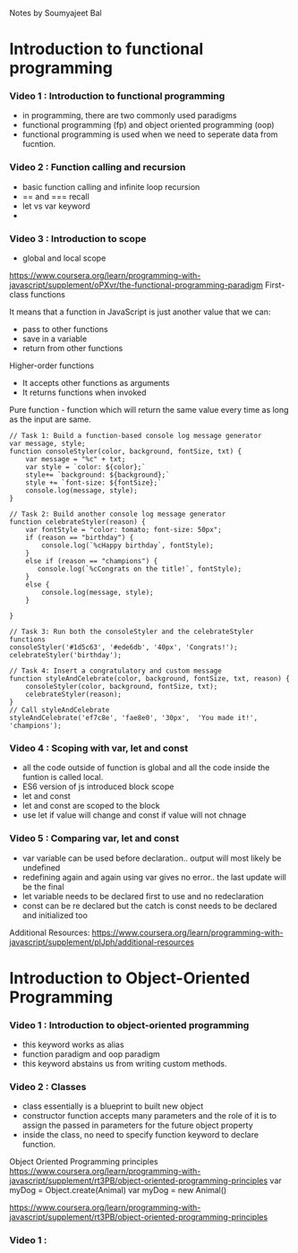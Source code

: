 Notes by Soumyajeet Bal

# Introduction to functional programming
### Video 1 : Introduction to functional programming
- in programming, there are two commonly used paradigms
- functional programming (fp) and object oriented programming (oop)
- functional programming is used when we need to seperate data from fucntion.



### Video 2 : Function calling and recursion
- basic function calling and infinite loop recursion
- == and === recall
- let vs var keyword
- 


### Video 3 : Introduction to scope
- global and local scope


https://www.coursera.org/learn/programming-with-javascript/supplement/oPXvr/the-functional-programming-paradigm
First-class functions

It means that a function in JavaScript is just another value that we can:
* pass to other functions
* save in a variable
* return from other functions

Higher-order functions
* It accepts other functions as arguments
* It returns functions when invoked

Pure function - function which will return the same value every time as long as the input are same.


```
// Task 1: Build a function-based console log message generator
var message, style;
function consoleStyler(color, background, fontSize, txt) {
    var message = "%c" + txt;
    var style = `color: ${color};`
    style+= `background: ${background};`
    style += `font-size: ${fontSize};`
    console.log(message, style);
}

// Task 2: Build another console log message generator
function celebrateStyler(reason) {
    var fontStyle = "color: tomato; font-size: 50px";
    if (reason == "birthday") {
        console.log(`%cHappy birthday`, fontStyle);
    }
    else if (reason == "champions") {
       console.log(`%cCongrats on the title!`, fontStyle);
    }
    else {
        console.log(message, style);
    }
    
}

// Task 3: Run both the consoleStyler and the celebrateStyler functions
consoleStyler('#1d5c63', '#ede6db', '40px', 'Congrats!');
celebrateStyler('birthday');

// Task 4: Insert a congratulatory and custom message
function styleAndCelebrate(color, background, fontSize, txt, reason) {
    consoleStyler(color, background, fontSize, txt);  
    celebrateStyler(reason);
}
// Call styleAndCelebrate
styleAndCelebrate('ef7c8e', 'fae8e0', '30px',  'You made it!', 'champions');
```

### Video 4 : Scoping with var, let and const
- all the code outside of function is global and all the code inside the funtion is called local.
- ES6 version of js introduced block scope
- let and const
- let and const are scoped to the block
- use let if value will change and const if value will not chnage 




### Video 5 : Comparing var, let and const
- var variable can be used before declaration.. output will most likely be undefined
- redefining again and again using var gives no error.. the last update will be the final
- let variable needs to be declared first to use and no redeclaration
- const can be re declared but the catch  is const needs to be declared and initialized too

Additional Resources:
https://www.coursera.org/learn/programming-with-javascript/supplement/plJph/additional-resources

# Introduction to Object-Oriented Programming
### Video 1 : Introduction to object-oriented programming
- this keyword works as alias
- function paradigm and oop paradigm
- this keyword abstains us from writing custom methods.

### Video 2 : Classes
- class essentially is a blueprint to built new object
- constructor function accepts many parameters and the role of it is to assign the passed in parameters for the future object property
- inside the class, no need to specify function keyword to declare function.

Object Oriented Programming principles
https://www.coursera.org/learn/programming-with-javascript/supplement/rt3PB/object-oriented-programming-principles
var myDog = Object.create(Animal)
var myDog = new Animal()

https://www.coursera.org/learn/programming-with-javascript/supplement/rt3PB/object-oriented-programming-principles

### Video 1 :
